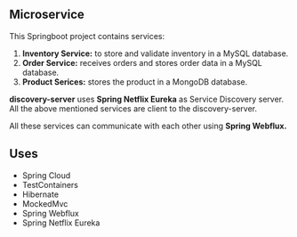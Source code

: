 ## Microservice
This Springboot project contains services:
<ol>
  <li> <b>Inventory Service:</b> to store and validate inventory in a MySQL database.
  <li> <b>Order Service:</b> receives orders and stores order data in a MySQL database.
  <li> <b>Product Serices:</b> stores the product in a MongoDB database.
</ol>
<b>discovery-server</b> uses <b>Spring Netflix Eureka</b> as Service Discovery server. All the above mentioned services are client to the discovery-server.

All these services can communicate with each other using <b>Spring Webflux.</b>
## Uses
<ul>
  <li> Spring Cloud
  <li> TestContainers
  <li> Hibernate
  <li> MockedMvc
  <li> Spring Webflux
  <li> Spring Netflix Eureka
<ul>

